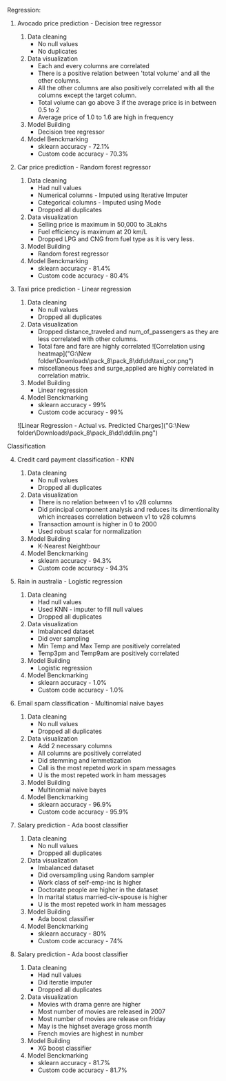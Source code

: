 Regression:

1. Avocado price prediction - Decision tree regressor
    1. Data cleaning
        * No null values
        * No duplicates
    2. Data visualization
        * Each and every columns are correlated
        * There is a positive relation between 'total volume' and all the other columns.
        * All the other columns are also positively correlated with all the columns except the target column.
        * Total volume can go above 3 if the average price is in between 0.5 to 2
        * Average price of 1.0 to 1.6 are high in frequency
    3. Model Building
        * Decision tree regressor
    4. Model Benckmarking
        * sklearn accuracy - 72.1%
        * Custom code accuracy - 70.3%

2. Car price prediction - Random forest regressor
    1. Data cleaning
        * Had null values
        * Numerical columns - Imputed using Iterative Imputer
        * Categorical columns - Imputed using Mode
        * Dropped all duplicates
    2. Data visualization
        * Selling price is maximum in 50,000 to 3Lakhs
        * Fuel efficiency is maximum at 20 km/L
        * Dropped LPG and CNG from fuel type as it is very less.
    3. Model Building
        * Random forest regressor
    4. Model Benckmarking
        * sklearn accuracy - 81.4%
        * Custom code accuracy - 80.4%

3. Taxi price prediction - Linear regression
    1. Data cleaning
        * No null values
        * Dropped all duplicates
    2. Data visualization
        * Dropped distance_traveled and num_of_passengers as they are less correlated with other columns.
        * Total fare and fare are highly correlated
    ![Correlation using heatmap]("G:\\New folder\\Downloads\\pack_8\\pack_8\\dd\\dd\\taxi_cor.png")
        * miscellaneous fees and surge_applied are highly correlated in correlation matrix.
    3. Model Building
        * Linear regression
    4. Model Benckmarking
        * sklearn accuracy - 99%
        * Custom code accuracy - 99%

    ![Linear Regression - Actual vs. Predicted Charges]("G:\\New folder\\Downloads\\pack_8\\pack_8\\dd\\dd\\lin.png")

Classification

4. Credit card payment classification - KNN
    1. Data cleaning
        * No null values
        * Dropped all duplicates
    2. Data visualization
        * There is no relation between v1 to v28 columns
        * Did principal component analysis and reduces its dimentionality which increases correlation between v1 to v28 columns
        * Transaction amount is higher in 0 to 2000
        * Used robust scalar for normalization
    3. Model Building
        * K-Nearest Neightbour
    4. Model Benckmarking
        * sklearn accuracy - 94.3%
        * Custom code accuracy - 94.3%

5. Rain in australia - Logistic regression
    1. Data cleaning
        * Had null values
        * Used KNN - imputer to fill null values
        * Dropped all duplicates
    2. Data visualization
        * Imbalanced dataset
        * Did over sampling
        * Min Temp and Max Temp are positively correlated 
        * Temp3pm and Temp9am are positively correlated
    3. Model Building
        * Logistic regression
    4. Model Benckmarking
        * sklearn accuracy - 1.0%
        * Custom code accuracy - 1.0%

6. Email spam classification - Multinomial naive bayes
    1. Data cleaning
        * No null values
        * Dropped all duplicates
    2. Data visualization
        * Add 2 necessary columns
        * All columns are positively correlated
        * Did stemming and lemmetization
        * Call is the most repeted work in spam messages
        * U is the most repeted work in ham messages
    3. Model Building
        * Multinomial naive bayes
    4. Model Benckmarking
        * sklearn accuracy - 96.9%
        * Custom code accuracy - 95.9%

7. Salary prediction - Ada boost classifier
    1. Data cleaning
        * No null values
        * Dropped all duplicates
    2. Data visualization
        * Imbalanced dataset
        * Did oversampling using Random sampler
        * Work class of self-emp-inc is higher
        * Doctorate people are higher in the dataset
        * In marital status married-civ-spouse is higher
        * U is the most repeted work in ham messages
    3. Model Building
        * Ada boost classifier
    4. Model Benckmarking
        * sklearn accuracy - 80%
        * Custom code accuracy - 74%

8. Salary prediction - Ada boost classifier
    1. Data cleaning
        * Had null values
        * Did iteratie imputer
        * Dropped all duplicates
    2. Data visualization
        * Movies with drama genre are higher
        * Most number of movies are released in 2007
        * Most number of movies are release on friday
        * May is the highset average gross month
        * French movies are highest in number
    3. Model Building
        * XG boost classifier
    4. Model Benckmarking
        * sklearn accuracy - 81.7%
        * Custom code accuracy - 81.7%